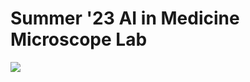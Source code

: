 # Summer '23 AI in Medicine Microscope Lab


<img src="https://www.science.org/do/10.5555/article.2501042/full/23aprmicroscopyfeature_main.jpg">
